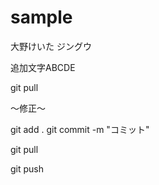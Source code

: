 # sample
大野けいた
ジングウ


追加文字ABCDE

git pull

〜修正〜

git add .
git commit -m "コミット"

git pull

git push

